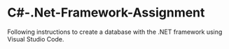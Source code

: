 # C#-.Net-Framework-Assignment
Following instructions to create a database with the .NET framework using Visual Studio Code. 
